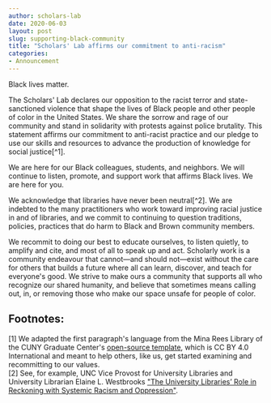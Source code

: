 ```yaml
---
author: scholars-lab
date: 2020-06-03
layout: post
slug: supporting-black-community
title: "Scholars' Lab affirms our commitment to anti-racism"
categories:
- Announcement
---
```

Black lives matter.

The Scholars' Lab declares our opposition to the racist terror and state-sanctioned violence that shape the lives of Black people and other people of color in the United States. We share the sorrow and rage of our community and stand in solidarity with protests against police brutality. This statement affirms our commitment to anti-racist practice and our pledge to use our skills and resources to advance the production of knowledge for social justice[^1].

We are here for our Black colleagues, students, and neighbors. We will continue to listen, promote, and support work that affirms Black lives. We are here for you.

We acknowledge that libraries have never been neutral[^2]. We are indebted to the many practitioners who work toward improving racial justice in and of libraries, and we commit to continuing to question traditions, policies, practices that do harm to Black and Brown community members. 

We recommit to doing our best to educate ourselves, to listen quietly, to amplify and cite, and most of all to speak up and act. Scholarly work is a community endeavour that cannot—and should not—exist without the care for others that builds a future where all can learn, discover, and teach for everyone's good. We strive to make ours a community that supports all who recognize our shared humanity, and believe that sometimes means calling out, in, or removing those who make our space unsafe for people of color.

## Footnotes:
[1] We adapted the first paragraph's language from the Mina Rees Library of the CUNY Graduate Center's [open-source template](https://gclibrary.commons.gc.cuny.edu/2020/06/01/blm/), which is CC BY 4.0 International and meant to help others, like us, get started examining and recommitting to our values.  
[2] See, for example, UNC Vice Provost for University Libraries and University Librarian Elaine L. Westbrooks ["The University Libraries’ Role in Reckoning with Systemic Racism and Oppression"](https://library.unc.edu/2020/06/the-university-libraries-role-in-reckoning-with-systemic-racism-and-oppression/).

